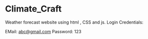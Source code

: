 # Climate_Craft
Weather forecast website using html , CSS and js.
Login Credentials:

EMail: abc@gmail.com
Password: 123
